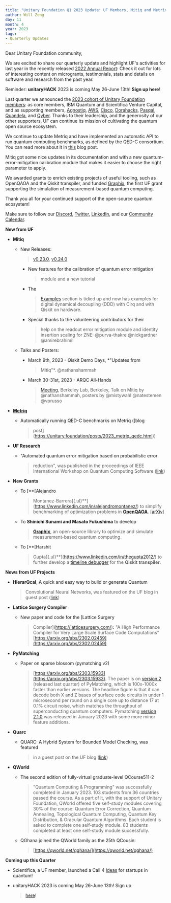```yaml
---
title: "Unitary Foundation Q1 2023 Update: UF Members, Mitiq and Metriq updates, and new grants"
author: Will Zeng
day: 11
month: 4
year: 2023
tags:
- Quarterly Updates
---
```


Dear Unitary Foundation community,

We are excited to share our quarterly update and highlight UF's
activities for last year in the recently released [2022 Annual
Report](https://unitary.foundation/posts/2022.html): Check it out for
lots of interesting content on microgrants, testimonials, stats and
details on software and research from the past year.

Reminder: **unitaryHACK** 2023 is coming May 26-June 13th! **Sign up
here**!

Last quarter we announced the [2023 cohort of Unitary Foundation
members](https://unitary.foundation/posts/2023_members.html): as core
members, IBM Quantum and Scientifica Venture Capital, and as supporting
members, [Agnostiq](https://www.covalent.xyz/),
[AWS](https://aws.amazon.com/braket/),
[Cisco](https://www.cisco.com/),
[Dorahacks](https://dorahacks.io/),
[Pasqal](https://www.pasqal.com/),
[Quandela](https://www.quandela.com/), and
[Qyber](https://www.qyber.ai/). Thanks to their leadership, and
the generosity of our other supporters, UF can continue its mission of
cultivating the quantum open source ecosystem.

We continue to update Metriq and have implemented an automatic API to
run quantum computing benchmarks, as defined by the QED-C consortium.
You can read more about it in
[this](https://unitary.foundation/posts/2023_metriq_qedc.html) blog
post.

Mitiq got some nice updates in its documentation and with a new
quantum-error-mitigation calibration module that makes it easier to
choose the right parameter to apply.

We awarded grants to enrich existing projects of useful tooling, such as
OpenQAOA and the Qiskit transpiler, and funded
[Graphix](https://github.com/TeamGraphix/graphix), the first UF
grant supporting the simulation of measurement-based quantum computing.

Thank you all for your continued support of the open-source quantum
ecosystem!

Make sure to follow our
[Discord](https://discord.com/invite/JqVGmpkP96),
[Twitter](https://twitter.com/unitaryfund),
[LinkedIn](https://www.linkedin.com/company/unitary-fund/), and
our [Community
Calendar](https://calendar.google.com/calendar/u/0/embed?src=c_mgqdq6hj2isi4d6h467kfqvg60@group.calendar.google.com).

**New from UF**

-   **Mitiq**

    -   New Releases:
        > [v0.23.0](https://github.com/unitaryfund/mitiq/releases/tag/v0.23.0),
        > [v0.24.0](https://github.com/unitaryfund/mitiq/releases/tag/v0.24.0)

        -   New features for the calibration of quantum error mitigation
            > module and a new tutorial

        -   The
            > [Examples](https://mitiq.readthedocs.io/en/stable/examples/examples.html)
            > section is tidied up and now has examples for digital
            > dynamical decoupling (DDD) with Cirq and with Qiskit on
            > hardware.

        -   Special thanks to the volunteering contributors for their
            > help on the readout error mitigation module and identity
            > insertion scaling for ZNE: \@purva-thakre \@nickgardner
            > \@amirebrahimi!

    -   Talks and Posters:

        -   March 9th, 2023 - Qiskit Demo Days, *\"Updates from
            > Mitiq\"*. \@nathanshammah

        -   March 30-31st, 2023 - ARQC All-Hands
            > [Meeting](https://sites.google.com/lbl.gov/arqc-all-hands-berkeley/),
            > Berkeley Lab, Berkeley, Talk on Mitiq by \@nathanshammah,
            > posters by \@mistywahl \@natestemen \@vprusso

-   [**Metriq**](https://metriq.info/)

    -   Automatically running QED-C benchmarks on Metriq ([blog
        > post](https://unitary.foundation/posts/2023_metriq_qedc.html))

-   **UF Research**

    -   "Automated quantum error mitigation based on probabilistic error
        > reduction", was published in the proceedings of IEEE
        > International Workshop on Quantum Computing Software
        > ([link](https://ieeexplore.ieee.org/document/10025519))

-   **New Grants**

    -   To [**[Alejandro
        > Montanez-Barrera]{.ul}**](https://www.linkedin.com/in/alejandromontanez/)
        > to simplify benchmarking of optimization problems in
        > [**OpenQAOA**](https://github.com/entropicalabs/openqaoa/pull/71).
        > \[[arXiv](https://arxiv.org/abs/2211.13914)\]

    -   To **Shinichi Sunami and Masato Fukushima** to develop
        > [**Graphix**](https://github.com/TeamGraphix/graphix),
        > an open-source library to optimize and simulate
        > measurement-based quantum computing.

    -   To [**[Harshit
        > Gupta]{.ul}**](https://www.linkedin.com/in/thegupta2012/) to
        > further develop a [timeline
        > debugger](https://github.com/TheGupta2012/qiskit-timeline-debugger)
        > for the **Qiskit** **transpiler**.

**News from UF Projects**

-   **HierarQcal**, A quick and easy way to build or generate Quantum
    > Convolutional Neural Networks, was featured on the UF blog in
    > guest post
    > ([link](https://unitary.foundation/posts/2023_hierarqcal.html))

-   **Lattice Surgery Compiler**

    -   New paper and code for the [Lattice Surgery
        > Compiler](https://latticesurgery.com/)**:** "A High
        > Performance Compiler for Very Large Scale Surface Code
        > Computations"
        > [https://arxiv.org/abs/2302.02459](https://arxiv.org/abs/2302.02459)

-   **PyMatching**

    -   Paper on sparse blossom (pymatching v2)
        > [https://arxiv.org/abs/2303.15933](https://arxiv.org/abs/2303.15933).
        > The paper is on [version
        > 2](https://github.com/oscarhiggott/PyMatching/releases/tag/v2.0.0)
        > (released last quarter) of PyMatching, which is 100x-1000x
        > faster than earlier versions. The headline figure is that it
        > can decode both X and Z bases of surface code circuits in
        > under 1 microsecond per round on a single core up to distance
        > 17 at 0.1% circuit noise, which matches the throughput of
        > superconducting quantum computers. Pymatching [version
        > 2.1.0](https://github.com/oscarhiggott/PyMatching/releases/tag/v2.1.0)
        > was released in January 2023 with some more minor feature
        > additions.

-   **Quarc**

    -   QUARC: A Hybrid System for Bounded Model Checking, was featured
        > in a guest post on the UF blog
        > ([link](https://unitary.foundation/posts/2023_quarc.html))

-   **QWorld**

    -   The second edition of fully-virtual graduate-level QCourse511-2
        > "Quantum Computing & Programming" was successfully completed
        > in January 2023. 103 students from 36 countries passed the
        > course. As a part of it, with the support of Unitary Foundation,
        > QWorld offered five self-study modules covering 30% of the
        > course: Quantum Error Correction, Quantum Annealing,
        > Topological Quantum Computing, Quantum Key Distribution, &
        > Oracular Quantum Algorithms. Each student is asked to complete
        > one self-study module. 83 students completed at least one
        > self-study module successfully.

    -   QGhana joined the QWorld family as the 25th QCousin:
        > [https://qworld.net/qghana/](https://qworld.net/qghana/)

**Coming up this Quarter**

-   Scientifica, a UF member, launched a Call 4 [Ideas](https://scientifica.vc/#/en/sapiens-factory) for startups in quantum!

-   unitaryHACK 2023 is coming May 26-June 13th! Sign up
    > [here](https://unitaryhack.dev/)!
